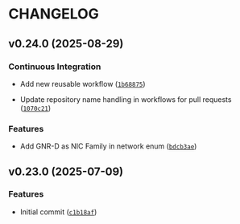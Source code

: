 # CHANGELOG

<!-- version list -->

## v0.24.0 (2025-08-29)

### Continuous Integration

- Add new reusable workflow
  ([`1b68875`](https://github.com/intel/mfd-const/commit/1b6887530084ba040d10247d38cc41c18304d841))

- Update repository name handling in workflows for pull requests
  ([`1070c21`](https://github.com/intel/mfd-const/commit/1070c219fcceb73be51694995fdb6279ad37d397))

### Features

- Add GNR-D as NIC Family in network enum
  ([`bdcb3ae`](https://github.com/intel/mfd-const/commit/bdcb3ae45f134c9a91489bfc519d0c30328d1d15))


## v0.23.0 (2025-07-09)

### Features

- Initial commit
  ([`c1b18af`](https://github.com/intel/mfd-const/commit/c1b18afe0eda21a6e7b4b5d09fcb933337348d7d))
